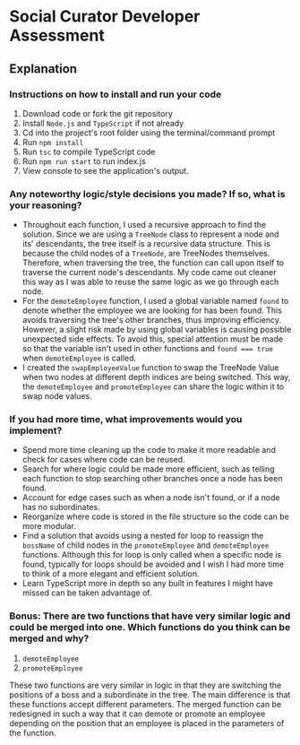 # Social Curator Developer Assessment
## Explanation

### Instructions on how to install and run your code
1. Download code or fork the git repository
2. Install `Node.js` and `TypeScript` if not already
3. Cd into the project's root folder using the terminal/command prompt
4. Run `npm install`
5. Run `tsc` to compile TypeScript code
6. Run `npm run start` to run index.js
7. View console to see the application's output.

### Any noteworthy logic/style decisions you made? If so, what is your reasoning?
- Throughout each function, I used a recursive approach to find the solution. Since we are using a `TreeNode` class to represent a node and its' descendants, the tree itself is a recursive data structure. This is because the child nodes of a `TreeNode`, are TreeNodes themselves. Therefore, when traversing the tree, the function can call upon itself to traverse the current node's descendants. My code came out cleaner this way as I was able to reuse the same logic as we go through each node.
- For the `demoteEmployee` function, I used a global variable named `found` to denote whether the employee we are looking for has been found. This avoids traversing the tree's other branches, thus improving efficiency. However, a slight risk made by using global variables is causing possible unexpected side effects. To avoid this, special attention must be made so that the variable isn't used in other functions and `found === true` when `demoteEmployee` is called.
- I created the `swapEmployeeValue` function to swap the TreeNode Value when two nodes at different depth indices are being switched. This way, the `demoteEmployee` and `promoteEmployee` can share the logic within it to swap node values.

### If you had more time, what improvements would you implement?
- Spend more time cleaning up the code to make it more readable and check for cases where code can be reused.
- Search for where logic could be made more efficient, such as telling each function to stop searching other branches once a node has been found.
- Account for edge cases such as when a node isn't found, or if a node has no subordinates.
- Reorganize where code is stored in the file structure so the code can be more modular.
- Find a solution that avoids using a nested for loop to reassign the `bossName` of child nodes in the `promoteEmployee` and `demoteEmployee` functions. Although this for loop is only called when a specific node is found, typically for loops should be avoided and I wish I had more time to think of a more elegant and efficient solution.
- Learn TypeScript more in depth so any built in features I might have missed can be taken advantage of.

### Bonus: There are two functions that have very similar logic and could be merged into one. Which functions do you think can be merged and why?

1) `demoteEmployee`
2) `promoteEmployee`

These two functions are very similar in logic in that they are switching the positions of a boss and a subordinate in the tree. The main difference is that these functions accept different parameters. The merged function can be redesigned in such a way that it can demote or promote an employee depending on the position that an employee is placed in the parameters of the function.